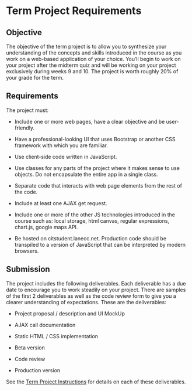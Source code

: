 <h1>Term Project Requirements</h1>


## Objective
The objective of the term project is to allow you to synthesize your understanding of the concepts and skills introduced in the course as you work on a web-based application of your choice. You’ll begin to work on your project after the midterm quiz and will be working on your project exclusively during weeks 9 and 10. The project is worth roughly 20% of your grade for the term.

## Requirements
The project must:

- Include one or more web pages, have a clear objective and be user-friendly.

- Have a professional-looking UI that uses Bootstrap or another CSS framework with which you
  are familiar.

- Use client-side code written in JavaScript. 
  
- Use classes for any parts of the project where it makes sense to use objects. Do not encapsulate the entire app in a single class.
  
- Separate code that interacts with web page elements from the rest of the code.
  
- Include at least one AJAX get request.

- Include one or more of the other JS technologies introduced in the course such as: local
  storage, html canvas, regular expressions, chart.js, google maps API.

- Be hosted on citstudent.lanecc.net. Production code should be transpiled to a version of
  JavaScript that can be interpreted by modern browsers.

## Submission

The project includes the following deliverables. Each deliverable has a due date to encourage you to work steadily on your project. There are samples of the first 2 deliverables as well as the code review form to give you a clearer understanding of expectations. These are the deliverables:

- Project proposal / description and UI MockUp

- AJAX call documentation

- Static HTML / CSS implementation

- Beta version

- Code review

- Production version

See the [Term Project Instructions](CS233JS_ProjectInstructions.html) for details on each of these deliverables.
